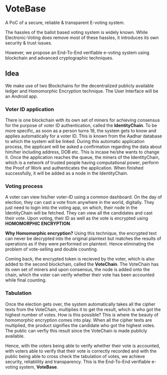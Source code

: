 # VoteBase
A PoC of a secure, reliable &amp; transparent E-voting system.

The hassles of the ballot based voting system is widely known. While Electronic-Voting does remove most of these hassles, it introduces its own security & trust issues.

However, we propose an End-To-End verifiable e-voting system using blockchain and advanced cryptographic techniques.

## Idea

We make use of two Blockchains for the decentralized publicly available ledger and Homomorphic Encryption technique. The User Interface will be an Android app.

### Voter ID application
There is one blockchain with its own set of miners for achieving consensus for the purpose of voter ID authentication, called the **IdentityChain**. To be more specific, as soon as a person turns 18, the system gets to know and applies automatically for a voter ID. This is known from the Aadhar database to which the system will be linked. During this automatic application process, the applicant will be asked a confirmation regarding the data about him/her including address, DOB etc. This is incase he/she wants to change it. Once the application reaches the queue, the miners of the IdentityChain, which is a network of trusted people having computational power, perform the Proof of Work and authenticates the application. When finished successfully, it will be added as a node in the IdentityChain.

### Voting process
A voter can view his/her voter-ID using a common dashboard. On the day of election, they can cast a vote from anywhere in the world, digitally. They just need to login into the voting app, on which, their node in the IdentityChain will be fetched. They can view all the candidates and cast their vote. Upon voting, their ID as well as the vote is encrypted using **HOMOMORPHIC ENCRYPTION**.

**Why Homomorphic encryption?**
Using this technique, the encrypted text can never be decrypted into the original plaintext but matches the results of operations as if they were performed on plaintext. Hence eliminating the problem of vote-selling and double counting.

Coming back, the encrypted token is recieved by the voter, which is also added to the second blockchain, called the **VoteChain**. The VoteChain has its own set of miners and upon consensus, the node is added onto the chain, which the voter can verify whether their vote has been accounted while final counting.

### Tabulation
Once the election gets over, the system automatically takes all the cipher texts from the VoteChain, multiplies it to get the result, which is who got the highest number of votes. How is this possible? This is where the beauty of homomorphic encryption comes into play. When all the cipher texts are multiplied, the product signifies the candidate who got the highest votes. The public can verfiy this result since the VoteChain is made publicly available.

Hence, with the voters being able to verify whether their vote is accounted, with voters able to verify that their vote is correctly recorded and with the public being able to cross check the tabulation of votes, we achieve security, reliablility and transparency. This is the End-To-End verifiable e-voting system, **VoteBase**.
